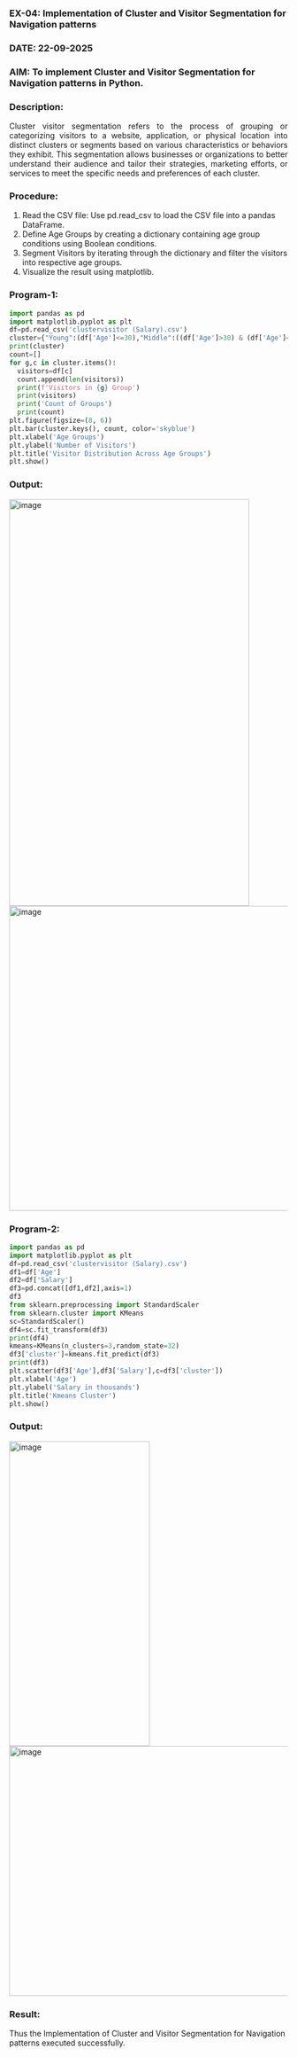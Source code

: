 ### EX-04: Implementation of Cluster and Visitor Segmentation for Navigation patterns
### DATE: 22-09-2025
### AIM: To implement Cluster and Visitor Segmentation for Navigation patterns in Python.
### Description:
<div align= "justify">Cluster visitor segmentation refers to the process of grouping or categorizing visitors to a website, 
  application, or physical location into distinct clusters or segments based on various characteristics or behaviors they exhibit. 
  This segmentation allows businesses or organizations to better understand their audience and tailor their strategies, marketing efforts, 
  or services to meet the specific needs and preferences of each cluster.</div>
  
### Procedure:
1) Read the CSV file: Use pd.read_csv to load the CSV file into a pandas DataFrame.
2) Define Age Groups by creating a dictionary containing age group conditions using Boolean conditions.
3) Segment Visitors by iterating through the dictionary and filter the visitors into respective age groups.
4) Visualize the result using matplotlib.

### Program-1:
```python
import pandas as pd
import matplotlib.pyplot as plt
df=pd.read_csv('clustervisitor (Salary).csv')
cluster={"Young":(df['Age']<=30),"Middle":((df['Age']>30) & (df['Age']<=50)),"Older":(df['Age']>50)}
print(cluster)
count=[]
for g,c in cluster.items():
  visitors=df[c]
  count.append(len(visitors))
  print(f'Visitors in {g} Group')
  print(visitors)
  print('Count of Groups')
  print(count)
plt.figure(figsize=(8, 6))
plt.bar(cluster.keys(), count, color='skyblue')
plt.xlabel('Age Groups')
plt.ylabel('Number of Visitors')
plt.title('Visitor Distribution Across Age Groups')
plt.show()
```
### Output:
<img width="434" height="734" alt="image" src="https://github.com/user-attachments/assets/e8b4a5b4-e468-4c71-b6a0-b07980dac9f1" />
<img width="756" height="550" alt="image" src="https://github.com/user-attachments/assets/e494066f-6ce8-43c2-9924-baf404f10207" />


### Program-2:
```python
import pandas as pd
import matplotlib.pyplot as plt
df=pd.read_csv('clustervisitor (Salary).csv')
df1=df['Age']
df2=df['Salary']
df3=pd.concat([df1,df2],axis=1)
df3
from sklearn.preprocessing import StandardScaler
from sklearn.cluster import KMeans
sc=StandardScaler()
df4=sc.fit_transform(df3)
print(df4)
kmeans=KMeans(n_clusters=3,random_state=32)
df3['cluster']=kmeans.fit_predict(df3)
print(df3)
plt.scatter(df3['Age'],df3['Salary'],c=df3['cluster'])
plt.xlabel('Age')
plt.ylabel('Salary in thousands')
plt.title('Kmeans Cluster')
plt.show()
```

### Output:
<img width="254" height="550" alt="image" src="https://github.com/user-attachments/assets/b8bc099f-8c1d-4df7-b8a2-61aa12a548eb" />
<br>
<img width="649" height="451" alt="image" src="https://github.com/user-attachments/assets/e546ac51-71a5-4195-a95b-35f8390ae1c2" />



### Result:
Thus the Implementation of Cluster and Visitor Segmentation for Navigation patterns executed successfully.
